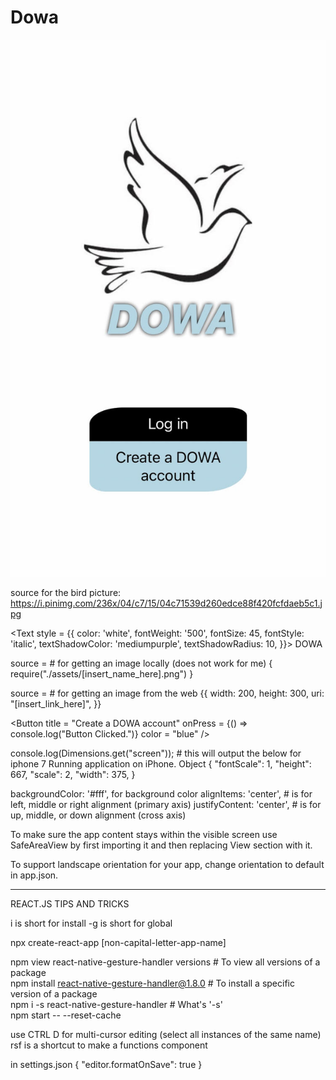 # Dowa


![WelcomeScreen](WelcomeScreen.jpg)

source for the bird picture: https://i.pinimg.com/236x/04/c7/15/04c71539d260edce88f420fcfdaeb5c1.jpg

<Text style = {{ 
      color: 'white', 
      fontWeight: '500', 
      fontSize: 45, 
      fontStyle: 'italic', 
      textShadowColor: 'mediumpurple',
      textShadowRadius: 10,
      }}> DOWA 
</Text>

source = # for getting an image locally (does not work for me)
      {
            require("./assets/[insert_name_here].png")
      } 

source = # for getting an image from the web
      {{
          width: 200,
          height: 300,
          uri: "[insert_link_here]",
      }}
      
<Button
      title = "Create a DOWA account" 
      onPress = {() => console.log("Button Clicked.")}
      color = "blue"
/>

console.log(Dimensions.get("screen")); # this will output the below for iphone 7
Running application on iPhone.
Object {
  "fontScale": 1,
  "height": 667,
  "scale": 2,
  "width": 375,
}

backgroundColor: '#fff', for background color
alignItems: 'center', # is for left, middle or right alignment (primary axis)
justifyContent: 'center', # is for up, middle, or down alignment (cross axis)

To make sure the app content stays within the visible screen use SafeAreaView by first importing it and then replacing View section with it.

To support landscape orientation for your app, change orientation to default in app.json. 

-----------------------------------------------------------------------------------------
REACT.JS TIPS AND TRICKS

i is short for install
-g is short for global
      
npx create-react-app [non-capital-letter-app-name]

npm view react-native-gesture-handler versions # To view all versions of a package                                                                                             
npm install react-native-gesture-handler@1.8.0 # To install a specific version of a package                                                                                   
npm i -s react-native-gesture-handler # What's '-s'                                                                                                                   
npm start -- --reset-cache

use CTRL D for multi-cursor editing (select all instances of the same name)
rsf is a shortcut to make a functions component

in settings.json
{
    "editor.formatOnSave": true
}
